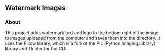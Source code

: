 ## Watermark Images

### About
This project adds watermark text and logo to the bottom right of the image to images uploaded from the computer and saves them into the directory. It uses the Pillow library, which is a fork of the PIL (Python Imaging Library) library and Tkinter for the GUI. 





